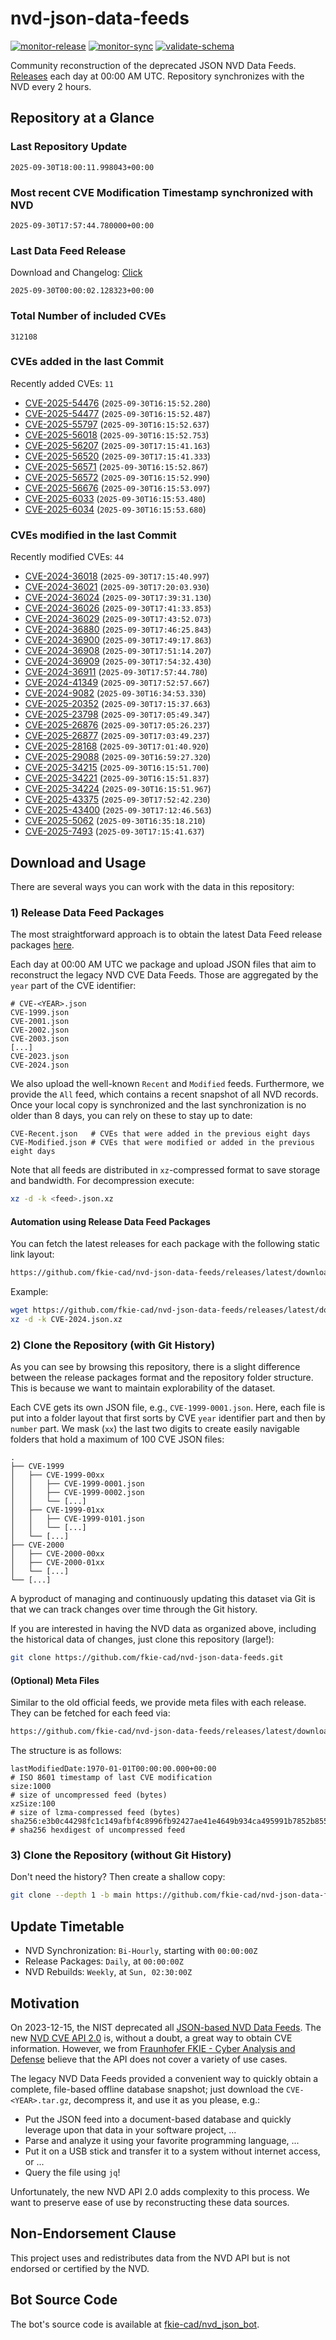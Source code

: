 # nvd-json-data-feeds

[![monitor-release](https://github.com/fkie-cad/nvd-json-data-feeds/actions/workflows/monitor_release.yml/badge.svg)](https://github.com/fkie-cad/nvd-json-data-feeds/actions/workflows/monitor_release.yml)
[![monitor-sync](https://github.com/fkie-cad/nvd-json-data-feeds/actions/workflows/monitor_sync.yml/badge.svg)](https://github.com/fkie-cad/nvd-json-data-feeds/actions/workflows/monitor_sync.yml)
[![validate-schema](https://github.com/fkie-cad/nvd-json-data-feeds/actions/workflows/validate_schema.yml/badge.svg)](https://github.com/fkie-cad/nvd-json-data-feeds/actions/workflows/validate_schema.yml)

Community reconstruction of the deprecated JSON NVD Data Feeds.
[Releases](https://github.com/fkie-cad/nvd-json-data-feeds/releases/latest) each day at 00:00 AM UTC.
Repository synchronizes with the NVD every 2 hours.

## Repository at a Glance

### Last Repository Update

```plain
2025-09-30T18:00:11.998043+00:00
```

### Most recent CVE Modification Timestamp synchronized with NVD

```plain
2025-09-30T17:57:44.780000+00:00
```

### Last Data Feed Release

Download and Changelog: [Click](https://github.com/fkie-cad/nvd-json-data-feeds/releases/latest)

```plain
2025-09-30T00:00:02.128323+00:00
```

### Total Number of included CVEs

```plain
312108
```

### CVEs added in the last Commit

Recently added CVEs: `11`

- [CVE-2025-54476](CVE-2025/CVE-2025-544xx/CVE-2025-54476.json) (`2025-09-30T16:15:52.280`)
- [CVE-2025-54477](CVE-2025/CVE-2025-544xx/CVE-2025-54477.json) (`2025-09-30T16:15:52.487`)
- [CVE-2025-55797](CVE-2025/CVE-2025-557xx/CVE-2025-55797.json) (`2025-09-30T16:15:52.637`)
- [CVE-2025-56018](CVE-2025/CVE-2025-560xx/CVE-2025-56018.json) (`2025-09-30T16:15:52.753`)
- [CVE-2025-56207](CVE-2025/CVE-2025-562xx/CVE-2025-56207.json) (`2025-09-30T17:15:41.163`)
- [CVE-2025-56520](CVE-2025/CVE-2025-565xx/CVE-2025-56520.json) (`2025-09-30T17:15:41.333`)
- [CVE-2025-56571](CVE-2025/CVE-2025-565xx/CVE-2025-56571.json) (`2025-09-30T16:15:52.867`)
- [CVE-2025-56572](CVE-2025/CVE-2025-565xx/CVE-2025-56572.json) (`2025-09-30T16:15:52.990`)
- [CVE-2025-56676](CVE-2025/CVE-2025-566xx/CVE-2025-56676.json) (`2025-09-30T16:15:53.097`)
- [CVE-2025-6033](CVE-2025/CVE-2025-60xx/CVE-2025-6033.json) (`2025-09-30T16:15:53.480`)
- [CVE-2025-6034](CVE-2025/CVE-2025-60xx/CVE-2025-6034.json) (`2025-09-30T16:15:53.680`)


### CVEs modified in the last Commit

Recently modified CVEs: `44`

- [CVE-2024-36018](CVE-2024/CVE-2024-360xx/CVE-2024-36018.json) (`2025-09-30T17:15:40.997`)
- [CVE-2024-36021](CVE-2024/CVE-2024-360xx/CVE-2024-36021.json) (`2025-09-30T17:20:03.930`)
- [CVE-2024-36024](CVE-2024/CVE-2024-360xx/CVE-2024-36024.json) (`2025-09-30T17:39:31.130`)
- [CVE-2024-36026](CVE-2024/CVE-2024-360xx/CVE-2024-36026.json) (`2025-09-30T17:41:33.853`)
- [CVE-2024-36029](CVE-2024/CVE-2024-360xx/CVE-2024-36029.json) (`2025-09-30T17:43:52.073`)
- [CVE-2024-36880](CVE-2024/CVE-2024-368xx/CVE-2024-36880.json) (`2025-09-30T17:46:25.843`)
- [CVE-2024-36900](CVE-2024/CVE-2024-369xx/CVE-2024-36900.json) (`2025-09-30T17:49:17.863`)
- [CVE-2024-36908](CVE-2024/CVE-2024-369xx/CVE-2024-36908.json) (`2025-09-30T17:51:14.207`)
- [CVE-2024-36909](CVE-2024/CVE-2024-369xx/CVE-2024-36909.json) (`2025-09-30T17:54:32.430`)
- [CVE-2024-36911](CVE-2024/CVE-2024-369xx/CVE-2024-36911.json) (`2025-09-30T17:57:44.780`)
- [CVE-2024-41349](CVE-2024/CVE-2024-413xx/CVE-2024-41349.json) (`2025-09-30T17:52:57.667`)
- [CVE-2024-9082](CVE-2024/CVE-2024-90xx/CVE-2024-9082.json) (`2025-09-30T16:34:53.330`)
- [CVE-2025-20352](CVE-2025/CVE-2025-203xx/CVE-2025-20352.json) (`2025-09-30T17:15:37.663`)
- [CVE-2025-23798](CVE-2025/CVE-2025-237xx/CVE-2025-23798.json) (`2025-09-30T17:05:49.347`)
- [CVE-2025-26876](CVE-2025/CVE-2025-268xx/CVE-2025-26876.json) (`2025-09-30T17:05:26.237`)
- [CVE-2025-26877](CVE-2025/CVE-2025-268xx/CVE-2025-26877.json) (`2025-09-30T17:03:49.237`)
- [CVE-2025-28168](CVE-2025/CVE-2025-281xx/CVE-2025-28168.json) (`2025-09-30T17:01:40.920`)
- [CVE-2025-29088](CVE-2025/CVE-2025-290xx/CVE-2025-29088.json) (`2025-09-30T16:59:27.320`)
- [CVE-2025-34215](CVE-2025/CVE-2025-342xx/CVE-2025-34215.json) (`2025-09-30T16:15:51.700`)
- [CVE-2025-34221](CVE-2025/CVE-2025-342xx/CVE-2025-34221.json) (`2025-09-30T16:15:51.837`)
- [CVE-2025-34224](CVE-2025/CVE-2025-342xx/CVE-2025-34224.json) (`2025-09-30T16:15:51.967`)
- [CVE-2025-43375](CVE-2025/CVE-2025-433xx/CVE-2025-43375.json) (`2025-09-30T17:52:42.230`)
- [CVE-2025-43400](CVE-2025/CVE-2025-434xx/CVE-2025-43400.json) (`2025-09-30T17:12:46.563`)
- [CVE-2025-5062](CVE-2025/CVE-2025-50xx/CVE-2025-5062.json) (`2025-09-30T16:35:18.210`)
- [CVE-2025-7493](CVE-2025/CVE-2025-74xx/CVE-2025-7493.json) (`2025-09-30T17:15:41.637`)


## Download and Usage

There are several ways you can work with the data in this repository:

### 1) Release Data Feed Packages

The most straightforward approach is to obtain the latest Data Feed release packages [here](https://github.com/fkie-cad/nvd-json-data-feeds/releases/latest).

Each day at 00:00 AM UTC we package and upload JSON files that aim to reconstruct the legacy NVD CVE Data Feeds.
Those are aggregated by the `year` part of the CVE identifier:

```
# CVE-<YEAR>.json
CVE-1999.json
CVE-2001.json
CVE-2002.json
CVE-2003.json
[...]
CVE-2023.json
CVE-2024.json
```

We also upload the well-known `Recent` and `Modified` feeds.
Furthermore, we provide the `All` feed, which contains a recent snapshot of all NVD records.
Once your local copy is synchronized and the last synchronization is no older than 8 days, you can rely on these to stay up to date:

```plain
CVE-Recent.json   # CVEs that were added in the previous eight days
CVE-Modified.json # CVEs that were modified or added in the previous eight days
```

Note that all feeds are distributed in `xz`-compressed format to save storage and bandwidth.
For decompression execute:

```sh
xz -d -k <feed>.json.xz
```

#### Automation using Release Data Feed Packages

You can fetch the latest releases for each package with the following static link layout:

```sh
https://github.com/fkie-cad/nvd-json-data-feeds/releases/latest/download/CVE-<YEAR>.json.xz
```

Example:

```sh
wget https://github.com/fkie-cad/nvd-json-data-feeds/releases/latest/download/CVE-2024.json.xz
xz -d -k CVE-2024.json.xz
```

### 2) Clone the Repository (with Git History)

As you can see by browsing this repository, there is a slight difference between the release packages format and the repository folder structure.
This is because we want to maintain explorability of the dataset.

Each CVE gets its own JSON file, e.g., `CVE-1999-0001.json`.
Here, each file is put into a folder layout that first sorts by CVE `year` identifier part and then by `number` part.
We mask (`xx`) the last two digits to create easily navigable folders that hold a maximum of 100 CVE JSON files:

```plain
.
├── CVE-1999
│   ├── CVE-1999-00xx
│   │   ├── CVE-1999-0001.json
│   │   ├── CVE-1999-0002.json
│   │   └── [...]
│   ├── CVE-1999-01xx
│   │   ├── CVE-1999-0101.json
│   │   └── [...]
│   └── [...]
├── CVE-2000
│   ├── CVE-2000-00xx
│   ├── CVE-2000-01xx
│   └── [...]
└── [...]
```

A byproduct of managing and continuously updating this dataset via Git is that we can track changes over time through the Git history.

If you are interested in having the NVD data as organized above, including the historical data of changes, just clone this repository (large!):

```sh
git clone https://github.com/fkie-cad/nvd-json-data-feeds.git
```

#### (Optional) Meta Files

Similar to the old official feeds, we provide meta files with each release. They can be fetched for each feed via:

```sh
https://github.com/fkie-cad/nvd-json-data-feeds/releases/latest/download/CVE-<YEAR>.meta
```

The structure is as follows:

```plain
lastModifiedDate:1970-01-01T00:00:00.000+00:00                          # ISO 8601 timestamp of last CVE modification
size:1000                                                               # size of uncompressed feed (bytes)
xzSize:100                                                              # size of lzma-compressed feed (bytes)
sha256:e3b0c44298fc1c149afbf4c8996fb92427ae41e4649b934ca495991b7852b855 # sha256 hexdigest of uncompressed feed
```

### 3) Clone the Repository (without Git History)

Don't need the history? Then create a shallow copy:

```sh
git clone --depth 1 -b main https://github.com/fkie-cad/nvd-json-data-feeds.git
```


## Update Timetable

* NVD Synchronization: `Bi-Hourly`, starting with `00:00:00Z`
* Release Packages: `Daily`, at `00:00:00Z`
* NVD Rebuilds: `Weekly`, at `Sun, 02:30:00Z`


## Motivation

On 2023-12-15, the NIST deprecated all [JSON-based NVD Data Feeds](https://nvd.nist.gov/vuln/data-feeds#divRetirementBanner-1).
The new [NVD CVE API 2.0](https://nvd.nist.gov/developers/vulnerabilities) is, without a doubt, a great way to obtain CVE information.
However, we from [Fraunhofer FKIE - Cyber Analysis and Defense](https://www.fkie.fraunhofer.de/en/departments/cad.html) believe that the API does not cover a variety of use cases.

The legacy NVD Data Feeds provided a convenient way to quickly obtain a complete, file-based offline database snapshot; just download the `CVE-<YEAR>.tar.gz`, decompress it, and use it as you please, e.g.:

- Put the JSON feed into a document-based database and quickly leverage upon that data in your software project, ...
- Parse and analyze it using your favorite programming language, ...
- Put it on a USB stick and transfer it to a system without internet access, or ...
- Query the file using `jq`!

Unfortunately, the new NVD API 2.0 adds complexity to this process.
We want to preserve ease of use by reconstructing these data sources.

## Non-Endorsement Clause

This project uses and redistributes data from the NVD API but is not endorsed or certified by the NVD.

## Bot Source Code

The bot's source code is available at [fkie-cad/nvd\_json\_bot](https://github.com/fkie-cad/nvd_json_bot).